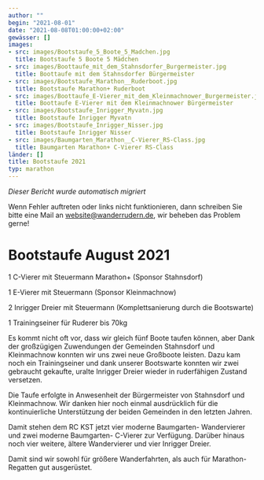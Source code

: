 ```yaml
---
author: ""
begin: "2021-08-01"
date: "2021-08-08T01:00:00+02:00"
gewässer: []
images:
- src: images/Bootstaufe_5_Boote_5_Madchen.jpg
  title: Bootstaufe 5 Boote 5 Mädchen
- src: images/Boottaufe_mit_dem_Stahnsdorfer_Burgermeister.jpg
  title: Boottaufe mit dem Stahnsdorfer Bürgermeister
- src: images/Bootstaufe_Marathon__Ruderboot.jpg
  title: Bootstaufe Marathon+ Ruderboot
- src: images/Boottaufe_E-Vierer_mit_dem_Kleinmachnower_Burgermeister.jpg
  title: Boottaufe E-Vierer mit dem Kleinmachnower Bürgermeister
- src: images/Bootstaufe_Inrigger_Myvatn.jpg
  title: Bootstaufe Inrigger Myvatn
- src: images/Bootstaufe_Inrigger_Nisser.jpg
  title: Bootstaufe Inrigger Nisser
- src: images/Baumgarten_Marathon__C-Vierer_RS-Class.jpg
  title: Baumgarten Marathon+ C-Vierer RS-Class
länder: []
title: Bootstaufe 2021
typ: marathon
---
```



*Dieser Bericht wurde automatisch migriert*

Wenn Fehler auftreten oder links nicht funktionieren, dann schreiben Sie bitte eine Mail an website@wanderrudern.de, wir beheben das Problem gerne!



# Bootstaufe August 2021


1 C-Vierer mit Steuermann Marathon+ (Sponsor Stahnsdorf)

1 E-Vierer mit Steuermann (Sponsor Kleinmachnow)

2 Inrigger Dreier mit Steuermann (Komplettsanierung durch die Bootswarte)

1 Trainingseiner für Ruderer bis 70kg

Es kommt nicht oft vor, dass wir gleich fünf Boote taufen können, aber Dank der großzügigen Zuwendungen der Gemeinden Stahnsdorf und Kleinmachnow konnten wir uns zwei neue Großboote leisten. Dazu kam noch ein Trainingseiner und dank unserer Bootswarte konnten wir zwei gebraucht gekaufte, uralte Inrigger Dreier wieder in ruderfähigen Zustand versetzen.

Die Taufe erfolgte in Anwesenheit der Bürgermeister von Stahnsdorf und Kleinmachnow. Wir danken hier noch einmal ausdrücklich für die kontinuierliche Unterstützung der beiden Gemeinden in den letzten Jahren.

Damit stehen dem RC KST jetzt vier moderne Baumgarten- Wandervierer und zwei moderne Baumgarten- C-Vierer zur Verfügung. Darüber hinaus noch vier weitere, ältere Wandervierer und vier Inrigger Dreier.

Damit sind wir sowohl für größere Wanderfahrten, als auch für Marathon- Regatten gut ausgerüstet.